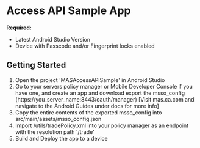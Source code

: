 # Access API Sample App

**Required:**
* Latest Android Studio Version
* Device with Passcode and/or Fingerprint locks enabled

## Getting Started
1. Open the project 'MASAccessAPISample' in Android Studio
2. Go to your servers policy manager or Mobile Developer Console if you have one, and create an app and download export the msso_config (https://you_server_name:8443/oauth/manager) [Visit mas.ca.com and navigate to the Android Guides under docs for more info]
3. Copy the entire contents of the exported msso_config into src/main/assets/msso_config.json
4. Import /utils/tradePolicy.xml into your policy manager as an endpoint with the resolution path '/trade'
5. Build and Deploy the app to a device
